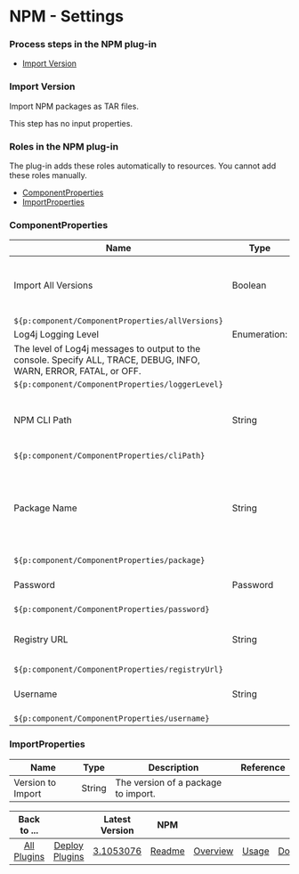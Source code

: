
# NPM - Settings

### Process steps in the NPM plug-in

* [Import Version](#import_version)


### Import Version

Import NPM packages as TAR files.

This step has no input properties.


### Roles in the NPM plug-in

The plug-in adds these roles automatically to resources. You cannot add these roles manually.


* [ComponentProperties](#componentproperties_role)
* [ImportProperties](#importproperties_role)


### ComponentProperties


| Name | Type | Description | Reference |
| --- | --- | --- | --- |
| Import All Versions | Boolean | Specify to import all versions of the specified package. By default only the latest version is imported. |
``${p:component/ComponentProperties/allVersions}`` |
| Log4j Logging Level | Enumeration:
| The level of Log4j messages to output to the console. Specify ALL, TRACE, DEBUG, INFO, WARN, ERROR, FATAL, or OFF. |
``${p:component/ComponentProperties/loggerLevel}`` |
| NPM CLI Path | String | The path to the NPM executable file, if not specified on the system PATH environment variable. |
``${p:component/ComponentProperties/cliPath}`` |
| Package Name | String | The name of the NPM package to import. To specify a scope by prepending @<scope\_name>/ to the package name. This associates the specified scope with your registry. |
``${p:component/ComponentProperties/package}`` |
| Password | Password | The password to authenticate with the registry. |
``${p:component/ComponentProperties/password}`` |
| Registry URL | String | The fully-qualified URL of the NPM registry. For example https://registry.npmjs.org/. |
``${p:component/ComponentProperties/registryUrl}`` |
| Username | String | The user name to authenticate with the registry. |
``${p:component/ComponentProperties/username}`` |

### ImportProperties


| Name | Type | Description | Reference |
| --- | --- | --- | --- |
| Version to Import | String | The version of a package to import. |  |



|Back to ...||Latest Version|NPM ||||
| :---: | :---: | :---: | :---: | :---: | :---: | :---: |
|[All Plugins](../../index.md)|[Deploy Plugins](../README.md)|[3.1053076](https://raw.githubusercontent.com/UrbanCode/IBM-UCD-PLUGINS/main/files/sourceconfig-npm/sourceconfig-npm-3.1053076.zip)|[Readme](README.md)|[Overview](overview.md)|[Usage](usage.md)|[Downloads](downloads.md)|

